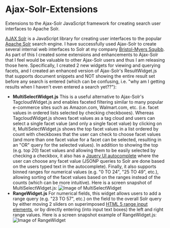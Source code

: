 # Ajax-Solr-Extensions
Extensions to the Ajax-Solr JavaScript framework for creating search user interfaces to Apache Solr.

[AJAX Solr](https://github.com/evolvingweb/ajax-solr) is a JavaScript library for creating user interfaces to the popular [Apache Solr](http://lucene.apache.org/solr/) search engine. I have successfully used Ajax-Solr to create several internal web interfaces to Solr at my company [Bristol-Myers Squibb](http://www.bms.com). As part of this I created some extensions and enhancements to Ajax-Solr that I feel would be valuable to other Ajax-Solr users and thus I am releasing those here. Specifically, I created 2 new widgets for viewing and querying facets, and I created an enhanced version of Ajax-Solr's ResultWidget.js that supports document snippets and NOT showing the entire result set before any search is entered (which can be confusing, i.e. "why am I getting results when I haven't even entered a search yet??"):

* **MultiSelectWidget.js** This is a useful alternative to Ajax-Solr's TagcloudWidget.js and enables faceted filtering similar to many popular e-commerce sites such as Amazon.com, Walmart.com, etc. (i.e. facet values in ordered lists selected by checking checkboxes). Whereas TagcloudWidget.js shows facet values as a tag cloud and users can select a single facet value (and only a single facet value) by clicking on it, MultiSelectWidget.js shows the top facet values in a list ordered by count with checkboxes that the user can check to choose facet values (and more than one facet value for a facet can be selected, resulting in an "OR" query for the selected values). In addition to showing the top (e.g. top 20) facet values and allowing them to be easily selected by checking a checkbox, it also has a [Jquery UI autocomplete](https://jqueryui.com/autocomplete/) where the user can choose any facet value (JSONP queries to Solr are done based on the users typed text in the autocomplete). Finally, it also supports binned ranges for numerical values (e.g. "0 TO 24", "25 TO 49", etc.), allowing sorting of the facet values based on the ranges instead of the counts (which can be more intuitive). Here is a screen snapshot of MultiSelectWidget.js:
![Image of MultiSelectWidget](http://biogit.pri.bms.com/github-enterprise-assets/0000/0031/0000/0004/3626c418-beb2-11e5-92d9-c4ada4c0589c.png)
* **RangeWidget.js** For numerical fields, this widget allows users to add a range query (e.g. "23 TO 57", etc.) on the field to the overall Solr query by either moving 2 sliders on superimposed [HTML 5 range input elements](http://www.w3schools.com/jsref/dom_obj_range.asp), or by directly entering (into input text boxes) the left and right range values. Here is a screen snapshot example of RangeWidget.js: ![Image of RangeWidget](http://biogit.pri.bms.com/github-enterprise-assets/0000/0031/0000/0005/380ac4e6-beb2-11e5-9f17-0b85035b7d98.png)
